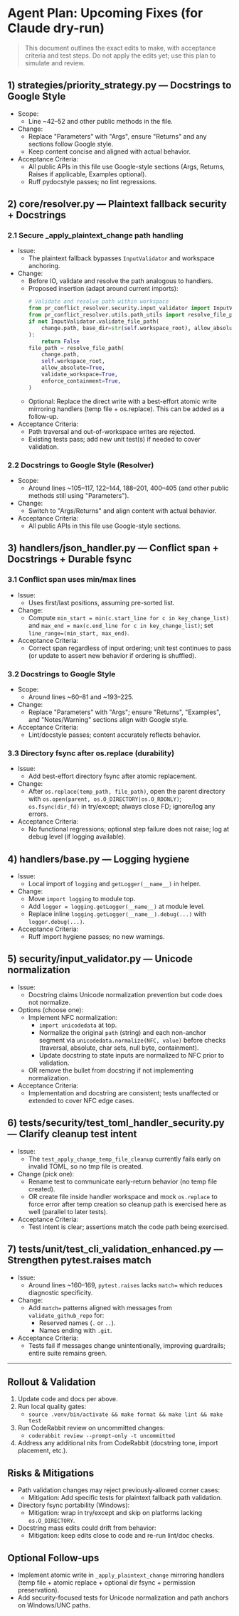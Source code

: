# Agent Plan: Upcoming Fixes (for Claude dry-run)

> This document outlines the exact edits to make, with acceptance criteria and test steps. Do not apply the edits yet; use this plan to simulate and review.

## 1) strategies/priority_strategy.py — Docstrings to Google Style

- Scope:
  - Line ~42–52 and other public methods in the file.
- Change:
  - Replace "Parameters" with "Args", ensure "Returns" and any sections follow Google style.
  - Keep content concise and aligned with actual behavior.
- Acceptance Criteria:
  - All public APIs in this file use Google-style sections (Args, Returns, Raises if applicable, Examples optional).
  - Ruff pydocstyle passes; no lint regressions.

## 2) core/resolver.py — Plaintext fallback security + Docstrings

### 2.1 Secure _apply_plaintext_change path handling
- Issue:
  - The plaintext fallback bypasses `InputValidator` and workspace anchoring.
- Change:
  - Before IO, validate and resolve the path analogous to handlers.
  - Proposed insertion (adapt around current imports):
    ```python
    # Validate and resolve path within workspace
    from pr_conflict_resolver.security.input_validator import InputValidator
    from pr_conflict_resolver.utils.path_utils import resolve_file_path
    if not InputValidator.validate_file_path(
        change.path, base_dir=str(self.workspace_root), allow_absolute=True
    ):
        return False
    file_path = resolve_file_path(
        change.path,
        self.workspace_root,
        allow_absolute=True,
        validate_workspace=True,
        enforce_containment=True,
    )
    ```
  - Optional: Replace the direct write with a best-effort atomic write mirroring handlers (temp file + os.replace). This can be added as a follow-up.
- Acceptance Criteria:
  - Path traversal and out-of-workspace writes are rejected.
  - Existing tests pass; add new unit test(s) if needed to cover validation.

### 2.2 Docstrings to Google Style (Resolver)
- Scope:
  - Around lines ~105–117, 122–144, 188–201, 400–405 (and other public methods still using "Parameters").
- Change:
  - Switch to "Args/Returns" and align content with actual behavior.
- Acceptance Criteria:
  - All public APIs in this file use Google-style sections.

## 3) handlers/json_handler.py — Conflict span + Docstrings + Durable fsync

### 3.1 Conflict span uses min/max lines
- Issue:
  - Uses first/last positions, assuming pre-sorted list.
- Change:
  - Compute `min_start = min(c.start_line for c in key_change_list)` and `max_end = max(c.end_line for c in key_change_list)`; set `line_range=(min_start, max_end)`.
- Acceptance Criteria:
  - Correct span regardless of input ordering; unit test continues to pass (or update to assert new behavior if ordering is shuffled).

### 3.2 Docstrings to Google Style
- Scope:
  - Around lines ~60–81 and ~193–225.
- Change:
  - Replace "Parameters" with "Args"; ensure "Returns", "Examples", and "Notes/Warning" sections align with Google style.
- Acceptance Criteria:
  - Lint/docstyle passes; content accurately reflects behavior.

### 3.3 Directory fsync after os.replace (durability)
- Issue:
  - Add best-effort directory fsync after atomic replacement.
- Change:
  - After `os.replace(temp_path, file_path)`, open the parent directory with `os.open(parent, os.O_DIRECTORY|os.O_RDONLY)`; `os.fsync(dir_fd)` in try/except; always close FD; ignore/log any errors.
- Acceptance Criteria:
  - No functional regressions; optional step failure does not raise; log at debug level (if logging available).

## 4) handlers/base.py — Logging hygiene

- Issue:
  - Local import of `logging` and `getLogger(__name__)` in helper.
- Change:
  - Move `import logging` to module top.
  - Add `logger = logging.getLogger(__name__)` at module level.
  - Replace inline `logging.getLogger(__name__).debug(...)` with `logger.debug(...)`.
- Acceptance Criteria:
  - Ruff import hygiene passes; no new warnings.

## 5) security/input_validator.py — Unicode normalization

- Issue:
  - Docstring claims Unicode normalization prevention but code does not normalize.
- Options (choose one):
  - Implement NFC normalization:
    - `import unicodedata` at top.
    - Normalize the original `path` (string) and each non-anchor segment via `unicodedata.normalize(NFC, value)` before checks (traversal, absolute, char sets, null byte, containment).
    - Update docstring to state inputs are normalized to NFC prior to validation.
  - OR remove the bullet from docstring if not implementing normalization.
- Acceptance Criteria:
  - Implementation and docstring are consistent; tests unaffected or extended to cover NFC edge cases.

## 6) tests/security/test_toml_handler_security.py — Clarify cleanup test intent

- Issue:
  - The `test_apply_change_temp_file_cleanup` currently fails early on invalid TOML, so no tmp file is created.
- Change (pick one):
  - Rename test to communicate early-return behavior (no temp file created).
  - OR create file inside handler workspace and mock `os.replace` to force error after temp creation so cleanup path is exercised here as well (parallel to later tests).
- Acceptance Criteria:
  - Test intent is clear; assertions match the code path being exercised.

## 7) tests/unit/test_cli_validation_enhanced.py — Strengthen pytest.raises match

- Issue:
  - Around lines ~160–169, `pytest.raises` lacks `match=` which reduces diagnostic specificity.
- Change:
  - Add `match=` patterns aligned with messages from `validate_github_repo` for:
    - Reserved names (`.` or `..`).
    - Names ending with `.git`.
- Acceptance Criteria:
  - Tests fail if messages change unintentionally, improving guardrails; entire suite remains green.

---

## Rollout & Validation

1) Update code and docs per above.
2) Run local quality gates:
   - `source .venv/bin/activate && make format && make lint && make test`
3) Run CodeRabbit review on uncommitted changes:
   - `coderabbit review --prompt-only -t uncommitted`
4) Address any additional nits from CodeRabbit (docstring tone, import placement, etc.).

## Risks & Mitigations
- Path validation changes may reject previously-allowed corner cases:
  - Mitigation: Add specific tests for plaintext fallback path validation.
- Directory fsync portability (Windows):
  - Mitigation: wrap in try/except and skip on platforms lacking `os.O_DIRECTORY`.
- Docstring mass edits could drift from behavior:
  - Mitigation: keep edits close to code and re-run lint/doc checks.

## Optional Follow-ups
- Implement atomic write in `_apply_plaintext_change` mirroring handlers (temp file + atomic replace + optional dir fsync + permission preservation).
- Add security-focused tests for Unicode normalization and path anchors on Windows/UNC paths.

